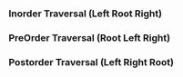 ### Inorder Traversal (Left Root Right)

### PreOrder Traversal (Root Left Right)

### Postorder Traversal (Left Right Root)

